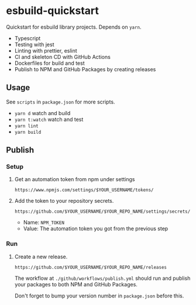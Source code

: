 # esbuild-quickstart

Quickstart for esbuild library projects. Depends on `yarn`.

- Typescript
- Testing with jest
- Linting with prettier, eslint
- CI and skeleton CD with GitHub Actions
- Dockerfiles for build and test
- Publish to NPM and GitHub Packages by creating releases

## Usage

See `scripts` in `package.json` for more scripts.

- `yarn d` watch and build
- `yarn t:watch` watch and test
- `yarn lint`
- `yarn build`

## Publish

### Setup

1. Get an automation token from npm under settings
   ```
   https://www.npmjs.com/settings/$YOUR_USERNAME/tokens/
   ```

2. Add the token to your repository secrets. 
   ```
   https://github.com/$YOUR_USERNAME/$YOUR_REPO_NAME/settings/secrets/actions/new
   ```

   - Name: `NPM_TOKEN`
   - Value: The automation token you got from the previous step

### Run

1. Create a new release.
   ```
   https://github.com/$YOUR_USERNAME/$YOUR_REPO_NAME/releases
   ```

   The workflow at `./github/workflows/publish.yml` should run and publish your packages to both NPM and GitHub Packages.

   Don't forget to bump your version number in `package.json` before this.
